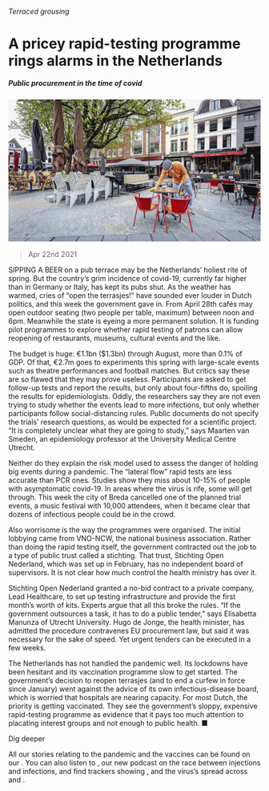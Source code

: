 ###### Terraced grousing

# A pricey rapid-testing programme rings alarms in the Netherlands 

##### Public procurement in the time of covid 

![image](images/20210424_EUP004_0.jpg) 

> Apr 22nd 2021 

SIPPING A BEER on a pub terrace may be the Netherlands’ holiest rite of spring. But the country’s grim incidence of covid-19, currently far higher than in Germany or Italy, has kept its pubs shut. As the weather has warmed, cries of “open the terrasjes!” have sounded ever louder in Dutch politics, and this week the government gave in. From April 28th cafés may open outdoor seating (two people per table, maximum) between noon and 6pm. Meanwhile the state is eyeing a more permanent solution. It is funding pilot programmes to explore whether rapid testing of patrons can allow reopening of restaurants, museums, cultural events and the like.

The budget is huge: €1.1bn ($1.3bn) through August, more than 0.1% of GDP. Of that, €2.7m goes to experiments this spring with large-scale events such as theatre performances and football matches. But critics say these are so flawed that they may prove useless. Participants are asked to get follow-up tests and report the results, but only about four-fifths do, spoiling the results for epidemiologists. Oddly, the researchers say they are not even trying to study whether the events lead to more infections, but only whether participants follow social-distancing rules. Public documents do not specify the trials’ research questions, as would be expected for a scientific project. “It is completely unclear what they are going to study,” says Maarten van Smeden, an epidemiology professor at the University Medical Centre Utrecht.


Neither do they explain the risk model used to assess the danger of holding big events during a pandemic. The “lateral flow” rapid tests are less accurate than PCR ones. Studies show they miss about 10-15% of people with asymptomatic covid-19. In areas where the virus is rife, some will get through. This week the city of Breda cancelled one of the planned trial events, a music festival with 10,000 attendees, when it became clear that dozens of infectious people could be in the crowd.

Also worrisome is the way the programmes were organised. The initial lobbying came from VNO-NCW, the national business association. Rather than doing the rapid testing itself, the government contracted out the job to a type of public trust called a stichting. That trust, Stichting Open Nederland, which was set up in February, has no independent board of supervisors. It is not clear how much control the health ministry has over it.

Stichting Open Nederland granted a no-bid contract to a private company, Lead Healthcare, to set up testing infrastructure and provide the first month’s worth of kits. Experts argue that all this broke the rules. “If the government outsources a task, it has to do a public tender,” says Elisabetta Manunza of Utrecht University. Hugo de Jonge, the health minister, has admitted the procedure contravenes EU procurement law, but said it was necessary for the sake of speed. Yet urgent tenders can be executed in a few weeks.

The Netherlands has not handled the pandemic well. Its lockdowns have been hesitant and its vaccination programme slow to get started. The government’s decision to reopen terrasjes (and to end a curfew in force since January) went against the advice of its own infectious-disease board, which is worried that hospitals are nearing capacity. For most Dutch, the priority is getting vaccinated. They see the government’s sloppy, expensive rapid-testing programme as evidence that it pays too much attention to placating interest groups and not enough to public health. ■

Dig deeper

All our stories relating to the pandemic and the vaccines can be found on our . You can also listen to , our new podcast on the race between injections and infections, and find trackers showing ,  and the virus’s spread across  and .

